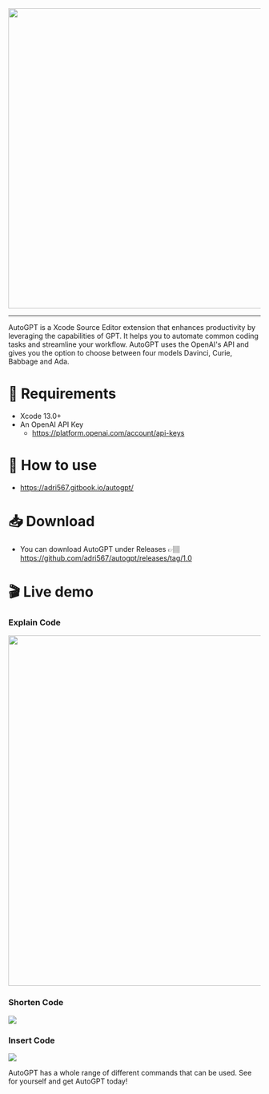 <div align="center">
  <img src="https://user-images.githubusercontent.com/26815443/220186824-96a525aa-64c4-48a9-bfc1-693521fa74c6.png" width="600"/>
</div>

--------

AutoGPT is a Xcode Source Editor extension that enhances productivity by leveraging the capabilities of GPT. It helps you to automate common coding tasks and streamline your workflow. AutoGPT uses the OpenAI's API and gives you the option to choose between four models Davinci, Curie, Babbage and Ada. 

# 🚨 Requirements

* Xcode 13.0+
* An OpenAI API Key
  * https://platform.openai.com/account/api-keys

# 🔌 How to use

* https://adri567.gitbook.io/autogpt/

# 📥 Download

+ You can download AutoGPT under Releases 👉🏽 https://github.com/adri567/autogpt/releases/tag/1.0

# 🎬 Live demo

### Explain Code
  <img src="https://user-images.githubusercontent.com/26815443/221001328-75ad4da6-36da-4974-a1d9-3bfe845cd6a3.gif" width="700" />

### Shorten Code
  <img src="https://user-images.githubusercontent.com/26815443/221001340-d7e6c7f1-1a59-405d-8bc0-1f57cdacdb78.gif" />

### Insert Code
  <img src="https://user-images.githubusercontent.com/26815443/221001359-67a1e7cb-7546-49f3-97fd-3b4860636997.gif" />

AutoGPT has a whole range of different commands that can be used. See for yourself and get AutoGPT today!
